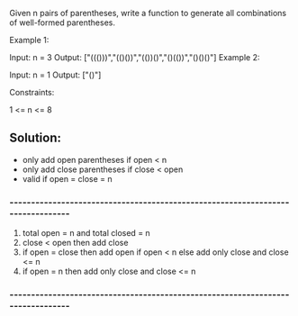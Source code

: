 Given n pairs of parentheses, write a function to generate all combinations of well-formed parentheses.

 

Example 1:

Input: n = 3
Output: ["((()))","(()())","(())()","()(())","()()()"]
Example 2:

Input: n = 1
Output: ["()"]
 

Constraints:

1 <= n <= 8


## Solution:

- only add open parentheses if open < n
- only add close parentheses if close < open
- valid if open = close = n

### -------------------------------------------------------------------------------

1. total open = n and total closed = n 
2. close < open then add close
3. if open = close then add open if open < n else add only close and close <= n
4. if open = n then add only close and close <= n

### -------------------------------------------------------------------------------
